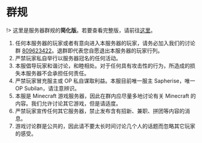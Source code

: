 # 群规

!> 这里是服务器群规的**简化版**。若要查看完整版，请前往[这里](https://shimo.im/doc/TrtCytXVPKkyRQ9x)。

1. 任何本服务器的玩家或者有意向进入本服务器的玩家，请务必加入我们的讨论群 [809623422](//shang.qq.com/wpa/qunwpa?idkey=b2668c62484e3d5c400131ae4a688088113dbc1b5b63b18a4bb75749edac99e7)。退群即代表您自愿退出本服务器的玩家行列。
2. 严禁玩家私自举行以服务器冠名的任何活动。
3. 本服倡导玩家和谐讨论，和睦相处。对于任何具有攻击性的行为，所造成的损失本服务器不会承担任何责任。
4. 严禁玩家冒充服主或 OP 私自谋取利益。本服目前唯一服主 Sapherise，唯一 OP Subilan，请注意辨识。
5. 本服是 Minecraft 游戏服务器，因此在群内应尽量多地讨论有关 Minecraft 的内容。我们允许讨论其它游戏，但是请适度。
6. 严禁玩家宣传任何其它服务器，禁止发布含有招新、兼职、拼团等内容的消息。
7. 游戏讨论群是公共的，因此请不要太长时间讨论几个人的话题而忽略其它玩家的感受。